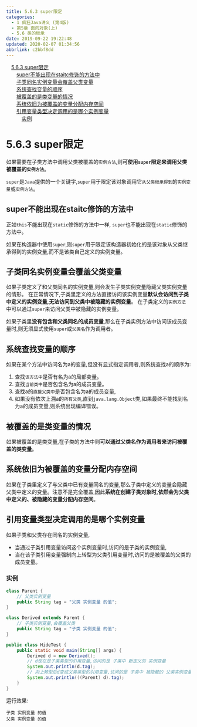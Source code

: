 ```yaml
---
title: 5.6.3 super限定
categories: 
  - 1 疯狂Java讲义 (第4版)
  - 第5章 面向对象(上)
  - 5.6 类的继承
date: 2019-09-22 19:22:48
updated: 2020-02-07 01:34:56
abbrlink: c2bbf8dd
---
```

<div id='my_toc'><a href="/JavaReadingNotes/c2bbf8dd/#5-6-3-super限定" class="header_1">5.6.3 super限定</a>&nbsp;<br><a href="/JavaReadingNotes/c2bbf8dd/#super不能出现在staitc修饰的方法中" class="header_2">super不能出现在staitc修饰的方法中</a>&nbsp;<br><a href="/JavaReadingNotes/c2bbf8dd/#子类同名实例变量会覆盖父类变量" class="header_2">子类同名实例变量会覆盖父类变量</a>&nbsp;<br><a href="/JavaReadingNotes/c2bbf8dd/#系统查找变量的顺序" class="header_2">系统查找变量的顺序</a>&nbsp;<br><a href="/JavaReadingNotes/c2bbf8dd/#被覆盖的是类变量的情况" class="header_2">被覆盖的是类变量的情况</a>&nbsp;<br><a href="/JavaReadingNotes/c2bbf8dd/#系统依旧为被覆盖的变量分配内存空间" class="header_2">系统依旧为被覆盖的变量分配内存空间</a>&nbsp;<br><a href="/JavaReadingNotes/c2bbf8dd/#引用变量类型决定调用的是哪个实例变量" class="header_2">引用变量类型决定调用的是哪个实例变量</a>&nbsp;<br><a href="/JavaReadingNotes/c2bbf8dd/#实例" class="header_3">实例</a>&nbsp;<br></div>
<style>.header_1{margin-left: 1em;}.header_2{margin-left: 2em;}.header_3{margin-left: 3em;}.header_4{margin-left: 4em;}.header_5{margin-left: 5em;}.header_6{margin-left: 6em;}</style>
<!--more-->
<script>if (navigator.platform.search('arm')==-1){document.getElementById('my_toc').style.display = 'none';}var e,p = document.getElementsByTagName('p');while (p.length>0) {e = p[0];e.parentElement.removeChild(e);}</script>

<!--end-->
<!--SSTStart-->
# 5.6.3 super限定 #
如果需要在子类方法中调用父类被覆盖的`实例方法`,则**可使用`super`限定来调用父类被覆盖的`实例方法`**。

`super`是`Java`提供的一个关键字,`super`用于限定该对象调用它`从父类继承得到`的`实例变量`或`实例方法`。
## super不能出现在staitc修饰的方法中 ##
正如`this`不能出现在`static`修饰的方法中一样, `super`也不能出现在`static`修饰的方法中。

如果在构造器中使用`super`,则`super`用于限定该构造器初始化的是该对象从父类继承得到的实例变量,而不是该类自己定义的实例变量。
## 子类同名实例变量会覆盖父类变量 ##
如果子类定义了和父类同名的实例变量,则会发生子类实例变量隐藏父类实例变量的情形。
在正常情况下,子类里定义的方法直接访问该实例变量**默认会访问到子类中定义的实例变量,无法访问到父类中被隐藏的实例变量**。
在子类定义的`实例方法`中可以通过`super`来访问父类中被隐藏的实例变量。

如果子类里**没有包含和父类同名的成员变量**,那么在子类实例方法中访问该成员变量时,则无须显式使用`super`或`父类名`作为调用者。

## 系统查找变量的顺序 ##
如果在某个方法中访问名为a的变量,但没有显式指定调用者,则系统查找a的顺序为:
1. 查找`该方法中`是否有名为a的局部变量。
2. 查找`当前类中`是否包含名为a的成员变量。
3. 查找a的`直接父类中`是否包含名为a的成员变量,
4. 如果没有依次上溯a的`所有父类`,直到`java.lang.Object`类,如果最终不能找到名为a的成员变量,则系统出现编译错误。

## 被覆盖的是类变量的情况 ##
如果被覆盖的是类变量,在子类的方法中则**可以通过父类名作为调用者来访问被覆盖的类变量**。

## 系统依旧为被覆盖的变量分配内存空间 ##
如果在子类里定义了与父类中已有变量同名的变量,那么子类中定义的变量会隐藏父类中定义的变量。注意不是完全覆盖,因此**系统在创建子类对象时,依然会为父类中定义的、被隐藏的变量分配内存空间**。

## 引用变量类型决定调用的是哪个实例变量 ##
如果子类和父类存在同名的实例变量,
- 当通过子类引用变量访问这个实例变量时,访问的是子类的实例变量,
- 当在该子类引用变量强制向上转型为父类引用变量时,访问的是被覆盖的父类的成员变量。
<!--SSTStop-->

### 实例 ###
```java
class Parent {
    // 父类实例变量
    public String tag = "父类 实例变量 的值";
}

class Derived extends Parent {
    // 子类实例变量,会覆盖父类
    public String tag = "子类 实例变量 的值";
}

public class HideTest {
    public static void main(String[] args) {
        Derived d = new Derived();
        // d现在是子类类型的引用变量,访问的是 子类中 新定义的 实例变量
        System.out.println(d.tag);
        // 向上转型后d变成父类类型的引用变量,访问的是 子类中 被隐藏的 父类实例变量
        System.out.println(((Parent) d).tag);
    }
}
```
运行效果:
```
子类 实例变量 的值
父类 实例变量 的值
```


